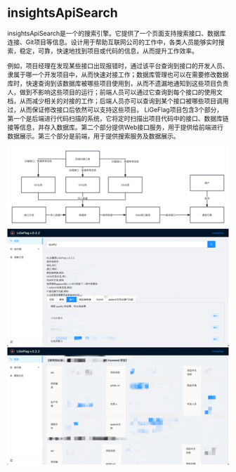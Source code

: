 # insightsApiSearch

insightsApiSearch是一个的搜索引擎。它提供了一个页面支持搜索接口、数据库连接、Git项目等信息。设计用于帮助互联网公司的工作中，各类人员能够实时搜索，稳定，可靠，快速地找到项目或代码的信息，从而提升工作效率。

例如，项目经理在发现某些接口出现报错时，通过该平台查询到接口的开发人员、隶属于哪一个开发项目中，从而快速对接工作；数据库管理也可以在需要修改数据库时，快速查询到该数据库被哪些项目使用到，从而不遗漏地通知到这些项目负责人，做到不影响这些项目的运行；前端人员可以通过它查询到每个接口的使用文档，从而减少相关的对接的工作；后端人员亦可以查询到某个接口被哪些项目调用过，从而保证修改接口后依然可以支持这些项目。
LiGeFlag项目包含3个部分，第一个是后端进行代码扫描的系统，它将定时扫描出项目代码中的接口、数据库链接等信息，并存入数据库。第二个部分提供Web接口服务，用于提供给前端进行数据展示。第三个部分是前端，用于提供搜索服务及数据展示。

![image](https://raw.githubusercontent.com/insightsvalue/insightsApiSearch/main/%E6%9E%B6%E6%9E%84.png)
![image](https://github.com/insightsvalue/insightsApiSearch/blob/main/%E6%88%AA%E5%B1%8F1.png?raw=true)
![image](https://github.com/insightsvalue/insightsApiSearch/blob/main/%E6%88%AA%E5%B1%8F2.png?raw=true)
